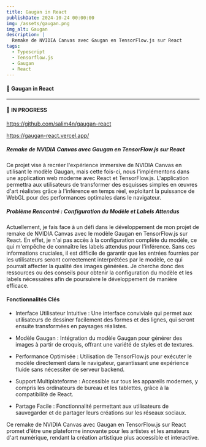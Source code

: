 ```yaml
---
title: Gaugan in React
publishDate: 2024-10-24 00:00:00
img: /assets/gaugan.png
img_alt: Gaugan
description: |
  Remake de NVIDIA Canvas avec Gaugan en TensorFlow.js sur React
tags:
  - Typescript
  - Tensorflow.js
  - Gaugan
  - React
---
```


#### 🎨 Gaugan in React

---

#### 🚧 IN PROGRESS

<https://github.com/salim4n/gaugan-react>

<https://gaugan-react.vercel.app/>

##### Remake de NVIDIA Canvas avec Gaugan en TensorFlow.js sur React

Ce projet vise à recréer l'expérience immersive de NVIDIA Canvas en utilisant le modèle Gaugan, mais cette fois-ci, nous l'implémentons dans une application web moderne avec React et TensorFlow.js. L'application permettra aux utilisateurs de transformer des esquisses simples en œuvres d'art réalistes grâce à l'inférence en temps réel, exploitant la puissance de WebGL pour des performances optimales dans le navigateur.

##### Problème Rencontré : Configuration du Modèle et Labels Attendus

Actuellement, je fais face à un défi dans le développement de mon projet de remake de NVIDIA Canvas avec le modèle Gaugan en TensorFlow.js sur React. En effet, je n'ai pas accès à la configuration complète du modèle, ce qui m'empêche de connaître les labels attendus pour l'inférence.
Sans ces informations cruciales, il est difficile de garantir que les entrées fournies par les utilisateurs seront correctement interprétées par le modèle, ce qui pourrait affecter la qualité des images générées. Je cherche donc des ressources ou des conseils pour obtenir la configuration du modèle et les labels nécessaires afin de poursuivre le développement de manière efficace.

#### Fonctionnalités Clés

- Interface Utilisateur Intuitive : Une interface conviviale qui permet aux utilisateurs de dessiner facilement des formes et des lignes, qui seront ensuite transformées en paysages réalistes.

- Modèle Gaugan : Intégration du modèle Gaugan pour générer des images à partir de croquis, offrant une variété de styles et de textures.

- Performance Optimisée : Utilisation de TensorFlow.js pour exécuter le modèle directement dans le navigateur, garantissant une expérience fluide sans nécessiter de serveur backend.

- Support Multiplateforme : Accessible sur tous les appareils modernes, y compris les ordinateurs de bureau et les tablettes, grâce à la compatibilité de React.

- Partage Facile : Fonctionnalité permettant aux utilisateurs de sauvegarder et de partager leurs créations sur les réseaux sociaux.

Ce remake de NVIDIA Canvas avec Gaugan en TensorFlow.js sur React promet d'être une plateforme innovante pour les artistes et les amateurs d'art numérique, rendant la création artistique plus accessible et interactive.
